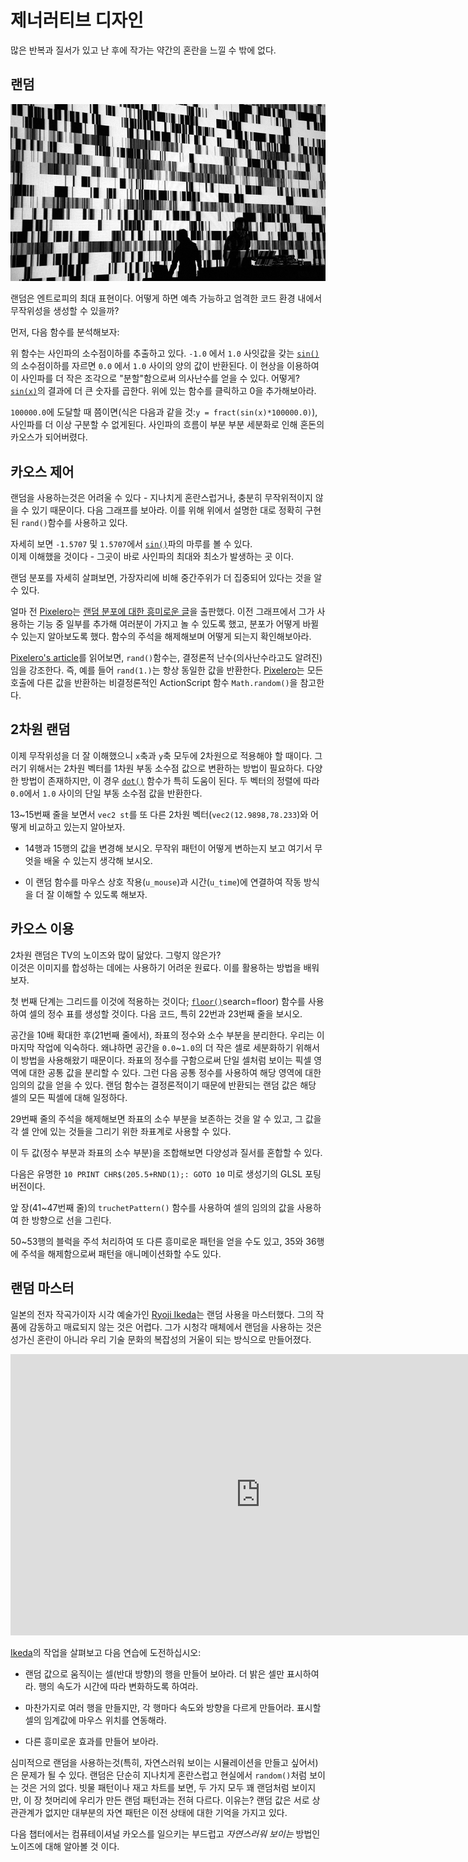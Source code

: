# 제너러티브 디자인

많은 반복과 질서가 있고 난 후에 작가는 약간의 혼란을 느낄 수 밖에 없다.

## 랜덤

[![Ryoji Ikeda - test pattern (2008) ](ryoji-ikeda.jpg) ](http://www.ryojiikeda.com/project/testpattern/#testpattern_live_set)

랜덤은 엔트로피의 최대 표현이다. 어떻게 하면 예측 가능하고 엄격한 코드 환경 내에서 무작위성을 생성할 수 있을까?

먼저, 다음 함수를 분석해보자:

<div class="simpleFunction" data="y = fract(sin(x)*1.0);"></div>

위 함수는 사인파의 소수점이하를 추출하고 있다. `-1.0` 에서 `1.0` 사잇값을 갖는 [`sin()`](../glossary/?search=sin)의 소수점이하를 자르면 `0.0` 에서 `1.0` 사이의 양의 값이 반환된다. 이 현상을 이용하여 이 사인파를 더 작은 조각으로 "분할"함으로써 의사난수를 얻을 수 있다. 어떻게? [`sin(x)`](../glossary/?search=sin)의 결과에 더 큰 숫자를 곱한다. 위에 있는 함수를 클릭하고 0을 추가해보아라.

`100000.0`에 도달할 때 쯤이면(식은 다음과 같을 것:`y = fract(sin(x)*100000.0)`), 사인파를 더 이상 구분할 수 없게된다. 사인파의 흐름이 부분 부분 세분화로 인해 혼돈의 카오스가 되어버렸다.

## 카오스 제어

랜덤을 사용하는것은 어려울 수 있다 - 지나치게 혼란스럽거나, 충분히 무작위적이지 않을 수 있기 때문이다. 다음 그래프를 보아라. 이를 위해 위에서 설명한 대로 정확히 구현된 `rand()`함수를 사용하고 있다.

자세히 보면 `-1.5707` 및 `1.5707`에서 [`sin()`](../glossary/?search=sin)파의 마루를 볼 수 있다.  
이제 이해했을 것이다 - 그곳이 바로 사인파의 최대와 최소가 발생하는 곳 이다.

랜덤 분포를 자세히 살펴보면, 가장자리에 비해 중간주위가 더 집중되어 있다는 것을 알 수 있다. 

<div class="simpleFunction" data="y = rand(x);
//y = rand(x)*rand(x);
//y = sqrt(rand(x));
//y = pow(rand(x),5.);"></div>

얼마 전 [Pixelero](https://pixelero.wordpress.com)는 [랜덤 분포에 대한 흥미로운 글](https://pixelero.wordpress.com/2008/04/24/various-functions-and-various-distributions-with-mathrandom/)을 출판했다. 이전 그래프에서 그가 사용하는 기능 중 일부를 추가해 여러분이 가지고 놀 수 있도록 했고, 분포가 어떻게 바뀔 수 있는지 알아보도록 했다. 함수의 주석을 해제해보며 어떻게 되는지 확인해보아라.

[Pixelero's article](https://pixelero.wordpress.com/2008/04/24/various-functions-and-various-distributions-with-mathrandom/)를 읽어보면, `rand()`함수는, 결정론적 난수(의사난수라고도 알려진)임을 강조한다. 즉, 예를 들어 `rand(1.)`는 항상 동일한 값을 반환한다. [Pixelero](https://pixelero.wordpress.com/2008/04/24/various-functions-and-various-distributions-with-mathrandom/)는 모든 호출에 다른 값을 반환하는 비결정론적인 ActionScript 함수 `Math.random()`을 참고한다.

## 2차원 랜덤

이제 무작위성을 더 잘 이해했으니 `x`축과 `y`축 모두에 2차원으로 적용해야 할 때이다. 그러기 위해서는 2차원 벡터를 1차원 부동 소수점 값으로 변환하는 방법이 필요하다. 다양한 방법이 존재하지만, 이 경우 [`dot()`](../glossary/?search=dot) 함수가 특히 도움이 된다. 두 벡터의 정렬에 따라 `0.0`에서 `1.0` 사이의 단일 부동 소수점 값을 반환한다.

<div class="codeAndCanvas" data="2d-random.frag"></div>

13~15번째 줄을 보면서 `vec2 st`를 또 다른 2차원 벡터(`vec2(12.9898,78.233`)와 어떻게 비교하고 있는지 알아보자.

* 14행과 15행의 값을 변경해 보시오. 무작위 패턴이 어떻게 변하는지 보고 여기서 무엇을 배울 수 있는지 생각해 보시오.

* 이 랜덤 함수를 마우스 상호 작용(`u_mouse`)과 시간(`u_time`)에 연결하여 작동 방식을 더 잘 이해할 수 있도록 해보자.

## 카오스 이용

2차원 랜덤은 TV의 노이즈와 많이 닮았다. 그렇지 않은가?  
이것은 이미지를 합성하는 데에는 사용하기 어려운 원료다. 이를 활용하는 방법을 배워보자.

첫 번째 단계는 그리드를 이것에 적용하는 것이다; [`floor()`](.../glossary/?)search=floor) 함수를 사용하여 셀의 정수 표를 생성할 것이다. 다음 코드, 특히 22번과 23번째 줄을 보시오.

<div class="codeAndCanvas" data="2d-random-mosaic.frag"></div>

공간을 10배 확대한 후(21번째 줄에서), 좌표의 정수와 소수 부분을 분리한다. 우리는 이 마지막 작업에 익숙하다. 왜냐하면 공간을 `0.0`~`1.0`의 더 작은 셀로 세분화하기 위해서 이 방법을 사용해왔기 때문이다. 좌표의 정수를 구함으로써 단일 셀처럼 보이는 픽셀 영역에 대한 공통 값을 분리할 수 있다. 그런 다음 공통 정수를 사용하여 해당 영역에 대한 임의의 값을 얻을 수 있다. 랜덤 함수는 결정론적이기 때문에 반환되는 랜덤 값은 해당 셀의 모든 픽셀에 대해 일정하다.

29번째 줄의 주석을 해제해보면 좌표의 소수 부분을 보존하는 것을 알 수 있고, 그 값을  각 셀 안에 있는 것들을 그리기 위한 좌표계로 사용할 수 있다.

이 두 값(정수 부분과 좌표의 소수 부분)을 조합해보면 다양성과 질서를 혼합할 수 있다.

다음은 유명한 `10 PRINT CHR$(205.5+RND(1);: GOTO 10` 미로 생성기의 GLSL 포팅 버전이다.

<div class="codeAndCanvas" data="2d-random-truchet.frag"></div>

앞 장(41~47번째 줄)의 `truchetPattern()` 함수를 사용하여 셀의 임의의 값을 사용하여 한 방향으로 선을 그린다.

50~53행의 블럭을 주석 처리하여 또 다른 흥미로운 패턴을 얻을 수도 있고, 35와 36행에 주석을 해제함으로써 패턴을 애니메이션화할 수도 있다.

## 랜덤 마스터

일본의 전자 작곡가이자 시각 예술가인 [Ryoji Ikeda](http://www.ryojiikeda.com/)는 랜덤 사용을 마스터했다. 그의 작품에 감동하고 매료되지 않는 것은 어렵다. 그가 시청각 매체에서 랜덤을 사용하는 것은 성가신 혼란이 아니라 우리 기술 문화의 복잡성의 거울이 되는 방식으로 만들어졌다.

<iframe src="https://player.vimeo.com/video/76813693?title=0&byline=0&portrait=0" width="800" height="450" frameborder="0" webkitallowfullscreen mozallowfullscreen allowfullscreen></iframe>

[Ikeda](http://www.ryojiikeda.com/)의 작업을 살펴보고 다음 연습에 도전하십시오:

* 랜덤 값으로 움직이는 셀(반대 방향)의 행을 만들어 보아라. 더 밝은 셀만 표시하여라. 행의 속도가 시간에 따라 변화하도록 하여라.

<a href="../edit.php#10/ikeda-00.frag"><canvas id="custom" class="canvas" data-fragment-url="ikeda-00.frag"  width="520px" height="200px"></canvas></a>

* 마찬가지로 여러 행을 만들지만, 각 행마다 속도와 방향을 다르게 만들어라. 표시할 셀의 임계값에 마우스 위치를 연동해라.

<a href="../edit.php#10/ikeda-03.frag"><canvas id="custom" class="canvas" data-fragment-url="ikeda-03.frag"  width="520px" height="200px"></canvas></a>

* 다른 흥미로운 효과를 만들어 보아라.

<a href="../edit.php#10/ikeda-04.frag"><canvas id="custom" class="canvas" data-fragment-url="ikeda-04.frag"  width="520px" height="200px"></canvas></a>

심미적으로 랜덤을 사용하는것(특히, 자연스러워 보이는 시뮬레이션을 만들고 싶어서)은 문제가 될 수 있다. 랜덤은 단순히 지나치게 혼란스럽고 현실에서 `random()`처럼 보이는 것은 거의 없다. 빗물 패턴이나 재고 차트를 보면, 두 가지 모두 꽤 랜덤처럼 보이지만, 이 장 첫머리에 우리가 만든 랜덤 패턴과는 전혀 다르다. 이유는? 랜덤 값은 서로 상관관계가 없지만 대부분의 자연 패턴은 이전 상태에 대한 기억을 가지고 있다.

다음 챕터에서는 컴퓨테이셔널 카오스를 일으키는 부드럽고 *자연스러워 보이는* 방법인 노이즈에 대해 알아볼 것 이다.